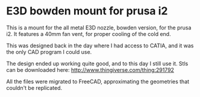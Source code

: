 # E3D bowden mount for prusa i2

This is a mount for the all metal E3D nozzle, bowden version, for the prusa i2. 
It features a 40mm fan vent, for proper cooling of the cold end.

This was designed back in the day where I had access to CATIA, and it was the only 
CAD program I could use.

The design ended up working quite good, and to this day I still use it. Stls can be downloaded
here: http://www.thingiverse.com/thing:291792


All the files were migrated to FreeCAD, approximating the geometries that couldn't be replicated.
